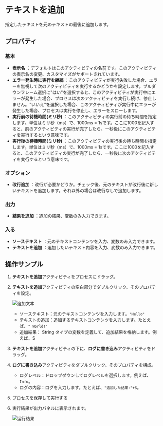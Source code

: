 # テキストを追加

指定したテキストを元のテキストの最後に追加します。

## プロパティ

### 基本

- **表示名** ：デフォルトはこのアクティビティの名前です。このアクティビティの表示名の変更、カスタマイズがサポートされています。
- **エラー発生時に実行を継続** ：このアクティビティが実行失敗した場合、エラーを無視して次のアクティビティを実行するかどうかを設定します。プルダウンフレーム選択に"はい"を選択すると、このアクティビティが実行中にエラーが発生した場合、プロセスは次のアクティビティを実行し続け、停止しません。"いいえ"を選択した場合、このアクティビティが実行中にエラーが発生した場合、プロセスは実行を停止し、エラーをスローします。
- **実行前の待機時間(ミリ秒)** ：このアクティビティの実行前の待ち時間を指定します。単位はミリ秒（ms）で、1000ms = 1sです。ここに1000を記入すると、前のアクティビティの実行が完了したら、一秒後にこのアクティビティを実行するという意味です。
- **実行後の待機時間(ミリ秒)** ：このアクティビティの実行後の待ち時間を指定します。単位はミリ秒（ms）で、1000ms = 1sです。ここに1000を記入すると、このアクティビティの実行が完了したら、一秒後に次のアクティビティを実行するという意味です。

### オプション

- **改行追加** ：改行が必要かどうか。チェック後、元のテキストが改行後に新しいテキストを追加します。それ以外の場合は改行なしで追加します。

### 出力

- **結果を追加** ：追加の結果、変数のみ入力できます。

### 入る

- **ソーステキスト** ：元のテキストコンテンツを入力、変数のみ入力できます。
- **テキストを追加** ：追加したいテキスト内容を入力、変数のみ入力できます。

## 操作サンプル

1. **テキストを追加**アクティビティをプロセスにドラッグ。
2. **テキストを追加**アクティビティの空白部分でダブルクリック、そのプロパティを設定。

    ![追加文本](https://docimages.blob.core.chinacloudapi.cn/images/Activities/appendtext20210111.jpg)

    - ソーステキスト：元のテキストコンテンツを入力します。`"Hello"`
    - テキストの追加：追加するテキストコンテンツを入力します。たとえば、`" World!"`
    - 追加結果： String タイプの変数を定義して、追加結果を格納します。例えば、S

3. **テキストを追加**アクティビティの下に、**ログに書き込み**アクティビティをドラッグ。
4. **ログに書き込み**アクティビティをダブルクリック、そのプロパティを構成。

    - ログレベル：ドロップダウンしてログレベルを選択します。例えば、`Info`。
    - ログの内容：ログを入力します。たとえば、`"追加した结果:"+S`。

5. プロセスを保存して実行する
6. 実行結果が出力パネルに表示されます。

    ![运行结果](https://docimages.blob.core.chinacloudapi.cn/images/Activities/appendtextresult20210111.png)